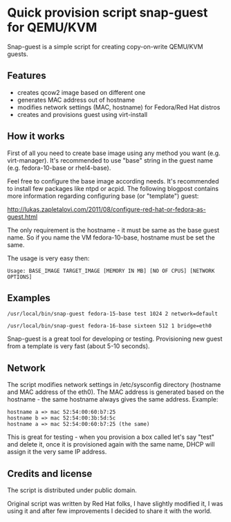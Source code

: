 
Quick provision script snap-guest for QEMU/KVM
==============================================

Snap-guest is a simple script for creating copy-on-write QEMU/KVM guests.

Features
--------

 * creates qcow2 image based on different one
 * generates MAC address out of hostname
 * modifies network settings (MAC, hostname) for Fedora/Red Hat distros
 * creates and provisions guest using virt-install

How it works
------------

First of all you need to create base image using any method you want (e.g. 
virt-manager). It's recommended to use "base" string in the guest name
(e.g. fedora-10-base or rhel4-base).

Feel free to configure the base image according needs. It's recommended to 
install few packages like ntpd or acpid. The following blogpost contains more
information regarding configuring base (or "template") guest:

http://lukas.zapletalovi.com/2011/08/configure-red-hat-or-fedora-as-guest.html

The only requirement is the hostname - it must be same as the base guest name.
So if you name the VM fedora-10-base, hostname must be set the same.

The usage is very easy then:

    Usage: BASE_IMAGE TARGET_IMAGE [MEMORY IN MB] [NO OF CPUS] [NETWORK OPTIONS]

Examples
--------

    /usr/local/bin/snap-guest fedora-15-base test 1024 2 network=default

    /usr/local/bin/snap-guest fedora-16-base sixteen 512 1 bridge=eth0

Snap-guest is a great tool for developing or testing. Provisioning new guest from
a template is very fast (about 5-10 seconds).

Network
-------

The script modifies network settings in /etc/sysconfig directory (hostname and MAC 
address of the eth0). The MAC address is generated based on the hostname - the same
hostname always gives the same address. Example:

    hostname a => mac 52:54:00:60:b7:25
    hostname b => mac 52:54:00:3b:5d:5c
    hostname a => mac 52:54:00:60:b7:25 (the same)

This is great for testing - when you provision a box called let's say "test" and
delete it, once it is provisioned again with the same name, DHCP will assign
it the very same IP address.

Credits and license
-------------------

The script is distributed under public domain.

Original script was written by Red Hat folks, I have slightly modified it, I
was using it and after few improvements I decided to share it with the world.


